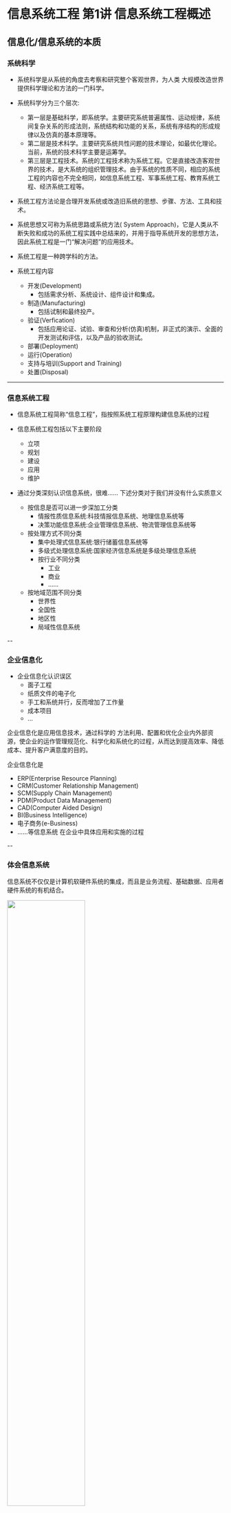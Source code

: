 # 信息系统工程 第1讲 信息系统工程概述


## 信息化/信息系统的本质


### 系统科学

* 系统科学是从系统的角度去考察和研究整个客观世界，为人类 大规模改造世界提供科学理论和方法的一门科学。

* 系统科学分为三个层次:
	* 第一层是基础科学，即系统学。主要研究系统普遍属性、运动规律，系统间复杂关系的形成法则，系统结构和功能的关系，系统有序结构的形成规律以及仿真的基本原理等。
	* 第二层是技术科学。主要研究系统共性问题的技术理论，如最优化理论。当前，系统的技术科学主要是运筹学。
	* 第三层是工程技术。系统的工程技术称为系统工程。它是直接改造客观世界的技术，是大系统的组织管理技术。由于系统的性质不同，相应的系统工程的内容也不完全相同，如信息系统工程、军事系统工程、教育系统工程、经济系统工程等。
* 系统工程方法论是合理开发系统或改造旧系统的思想、步骤、方法、工具和技术。
* 系统思想又可称为系统思路或系统方法( System Approach)，它是人类从不断失败和成功的系统工程实践中总结来的，并用于指导系统开发的思想方法，因此系统工程是一门“解决问题”的应用技术。
* 系统工程是一种跨学科的方法。
* 系统工程内容
	* 开发(Development)
		* 包括需求分析、系统设计、组件设计和集成。
	* 制造(Manufacturing) 
		* 包括试制和最终投产。
	* 验证(Verfication)
 		* 包括应用论证、试验、审查和分析(仿真)机制，非正式的演示、全面的开发测试和评估，以及产品的验收测试。
	* 部署(Deployment)
	* 运行(Operation)
	* 支持与培训(Support and Training)
	* 处置(Disposal)
   
----

### 信息系统工程

* 信息系统工程简称“信息工程”，指按照系统工程原理构建信息系统的过程

* 信息系统工程包括以下主要阶段
 
	* 立项
	* 规划 
	* 建设 
	* 应用 
	* 维护

* 通过分类深刻认识信息系统，很难...... 下述分类对于我们并没有什么实质意义

	* 按信息是否可以进一步深加工分类
		* 情报性质信息系统:科技情报信息系统、地理信息系统等
		* 决策功能信息系统:企业管理信息系统、物流管理信息系统等
	* 按处理方式不同分类
		* 集中处理式信息系统:银行储蓄信息系统等
		* 多级式处理信息系统:国家经济信息系统是多级处理信息系统
		* 按行业不同分类 
			*  工业
			*  商业 
			*  ......
	* 按地域范围不同分类 
		* 世界性
		* 全国性
		* 地区性
		* 局域性信息系统

--
 
### 企业信息化 
 
* 企业信息化认识误区
	* 面子工程 
	* 纸质文件的电子化
	* 手工和系统并行，反而增加了工作量
	* 成本项目 
	* ...

企业信息化是应用信息技术，通过科学的 方法利用、配置和优化企业内外部资源，使企业的运作管理规范化、科学化和系统化的过程，从而达到提高效率、降低成本、提升客户满意度的目的。

企业信息化是

* ERP(Enterprise Resource Planning) 
* CRM(Customer Relationship Management) 
* SCM(Supply Chain Management) 
* PDM(Product Data Management) 
* CAD(Computer Aided Design) 
* BI(Business Intelligence) 
* 电子商务(e-Business)
* ......等信息系统
 在企业中具体应用和实施的过程
 
--
 
### 体会信息系统 
 
信息系统不仅仅是计算机软硬件系统的集成，而且是业务流程、基础数据、应用者
硬件系统的有机结合。

<img src="https://github.com/GEORGE5961/ISE-Course-Note/blob/master/img/8.png?raw=true" width="60%" />

* 信息化的实质

<img src="https://github.com/GEORGE5961/ISE-Course-Note/blob/master/img/9.png?raw=true" width="60%" />

* 信息化的三个阶段
	* 结果记录 
		* 手工方式 
			* 滞后的 
			* 静态的
			* 粗颗粒的 
			* 局部的
		* 信息化后 
			* 实时的 
			* 动态的 
			* 细粒度的  
			* 全局的
	* 流程监控
		* 在流程中寻找产生结果的原因 
		* 在流程中随时规避可能的风险 
		* 主动把工作推给用户 
	* 智能决策
		* 数据必须转化为信息
		* 数据转化为信息的三个层次:
			* 数据汇总:传统的报表系统
			* 数据分析:多维度、多层次分析数据
			* 数据挖掘:从数据集中提炼知识模式用于进 一步的分析决策，找到数据下隐藏的信息 

--

### 信息系统(开发利用)面临的挑战和问题


* 第一类:彻底、全方位实施
* 第二类:不断升级换代 
* 第三类:根据需求逐步分散实施 
* 第四类:不同部门或企业间信息交互与共享 

#### 需求驱动、逐步实施的制造业信息化
* 工程设计分系统 
	* CAD子系统 
	* CAPP子系统
	* CAM子系统
* 经营管理分系统
* 制造自动化分系统
* 质量保证分系统
* 支撑系统
	* 计算机网络 
	* 数据库系统


#### 信息系统(开发利用)面临的挑战总结

* 信息孤岛:数据的分散定义、分散存储和使用。
	* 孤岛数目少时的解决方案 —— 接口
	* 孤岛数目多时，接口将指数级增加
* 烟筒式的应用系统:每个应用系统从前端到后端自身独立，与其他系统隔离。
* 重复建设和重复开发:不同部门开发和建设相同或类似的应 用系统。
* 资源浪费:IT投资无总体架构指导，存在许多系统重复，只看重短期效益和部门效益。
* IT引入的企业风险增高:IT的非计划、非架构性、非标准 性导致企业的运行风险增高。
* IT 管理混乱: 缺少统一的计划和标准，缺少在总体架构下的科学管理。
* IT 的持续发展缺少系统的理论和方法论:没有理论指导的肓目性。
 
 
